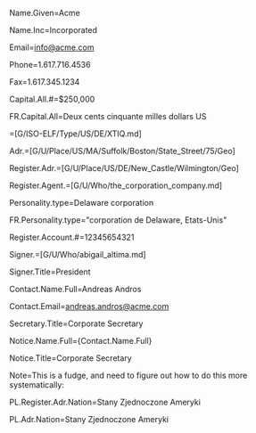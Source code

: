 Name.Given=Acme

Name.Inc=Incorporated

Email=info@acme.com

Phone=1.617.716.4536

Fax=1.617.345.1234

Capital.All.#=$250,000

FR.Capital.All=Deux cents cinquante milles dollars US

=[G/ISO-ELF/Type/US/DE/XTIQ.md]

Adr.=[G/U/Place/US/MA/Suffolk/Boston/State_Street/75/Geo]

Register.Adr.=[G/U/Place/US/DE/New_Castle/Wilmington/Geo]

Register.Agent.=[G/U/Who/the_corporation_company.md]

Personality.type=Delaware corporation

FR.Personality.type="corporation de Delaware, Etats-Unis"

Register.Account.#=12345654321

Signer.=[G/U/Who/abigail_altima.md]

Signer.Title=President

Contact.Name.Full=Andreas Andros

Contact.Email=andreas.andros@acme.com

Secretary.Title=Corporate Secretary

Notice.Name.Full={Contact.Name.Full}

Notice.Title=Corporate Secretary

Note=This is a fudge, and need to figure out how to do this more systematically:

PL.Register.Adr.Nation=Stany Zjednoczone Ameryki

PL.Adr.Nation=Stany Zjednoczone Ameryki